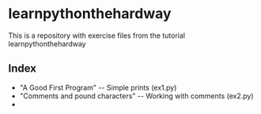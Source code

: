 # learnpythonthehardway
This is a repository with exercise files from the tutorial learnpythonthehardway

## Index

* "A Good First Program" -- Simple prints (ex1.py)
* "Comments and pound characters" -- Working with comments (ex2.py)
* 
